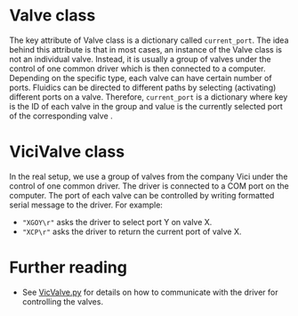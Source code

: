 # Valve class
The key attribute of Valve class is a dictionary called `current_port`. 
The idea behind this attribute is that in most cases, an instance of the Valve class is not an individual valve.
Instead, it is usually a group of valves under the control of one common driver which is then connected to a computer. 
Depending on the specific type, each valve can have certain number of ports.
Fluidics can be directed to different paths by selecting (activating) different ports on a valve.
Therefore, `current_port` is a dictionary where key is the ID of each valve in the group and value is the currently selected port of the corresponding valve . 
# ViciValve class
In the real setup, we use a group of valves from the company Vici under the control of one common driver. 
The driver is connected to a COM port on the computer.
The port of each valve can be controlled by writing formatted serial message to the driver. For example:
- `"XGOY\r"` asks the driver to select port Y on valve X.
- `"XCP\r"` asks the driver to return the current port of valve X.
# Further reading
- See [VicValve.py](ViciValve.py) for details on how to communicate with the driver for controlling the valves.
